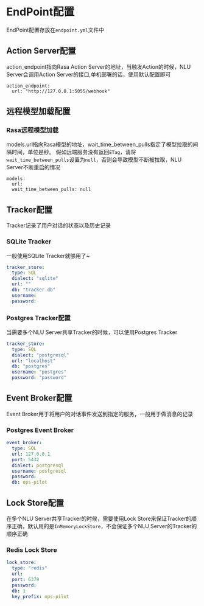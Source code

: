 # EndPoint配置

EndPoint配置存放在`endpoint.yml`文件中

## Action Server配置

action_endpoint指向Rasa Action Server的地址，当触发Action的时候，NLU Server会调用Action Server的接口,单机部署的话，使用默认配置即可

```
action_endpoint:
  url: "http://127.0.0.1:5055/webhook"
```

## 远程模型加载配置

### Rasa远程模型加载

models.url指向Rasa模型的地址，wait_time_between_pulls指定了模型拉取的间隔时间，单位是秒。
假如远端服务没有返回`ETag`，请将`wait_time_between_pulls`设置为`null`，否则会导致模型不断被拉取，NLU Server不断重启的情况

```
models:
  url: 
  wait_time_between_pulls: null
```

## Tracker配置

Tracker记录了用户对话的状态以及历史记录

### SQLite Tracker

一般使用SQLite Tracker就够用了~

```yaml
tracker_store:
  type: SQL
  dialect: "sqlite"
  url: ""
  db: "tracker.db"
  username:
  password:
```

### Postgres Tracker配置

当需要多个NLU Server共享Tracker的时候，可以使用Postgres Tracker

```yaml
tracker_store:
  type: SQL
  dialect: "postgresql"
  url: "localhost"
  db: "postgres"
  username: "postgres"
  password: "password"
```

## Event Broker配置

Event Broker用于将用户的对话事件发送到指定的服务，一般用于做消息的记录

### Postgres Event Broker

```yaml
event_broker:
  type: SQL
  url: 127.0.0.1
  port: 5432
  dialect: postgresql
  username: postgresql
  password:
  db: ops-pilot
```

## Lock Store配置

在多个NLU Server共享Tracker的时候，需要使用Lock Store来保证Tracker的顺序正确，默认用的是`InMemoryLockStore`，不会保证多个NLU
Server的Tracker的顺序正确

### Redis Lock Store

```yaml
lock_store:
  type: "redis"
  url:
  port: 6379
  password:
  db: 1
  key_prefix: ops-pilot
```